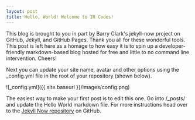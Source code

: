 ```yaml
---
layout: post
title: Hello, World! Welcome to IR Codes!
---
```

This blog is brought to you in part by Barry Clark's jekyll-now project on GitHub, Jekyll, and GitHub Pages. Thank you all for these wonderful tools. This post is left here as a homage to how easy it is to spin up a developer-friendly markdown-based blog hosted for free and little to no command line intervention. Cheers!

Next you can update your site name, avatar and other options using the _config.yml file in the root of your repository (shown below).

![_config.yml]({{ site.baseurl }}/images/config.png)

The easiest way to make your first post is to edit this one. Go into /_posts/ and update the Hello World markdown file. For more instructions head over to the [Jekyll Now repository](https://github.com/barryclark/jekyll-now) on GitHub.
